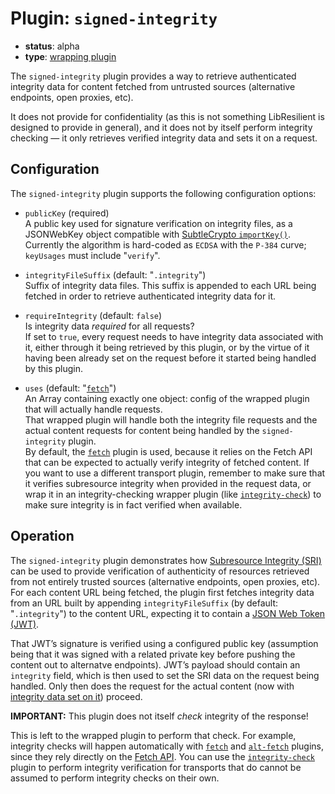 # Plugin: `signed-integrity`

- **status**: alpha
- **type**: [wrapping plugin](../../docs/ARCHITECTURE.md#wrapping-plugins)

The `signed-integrity` plugin provides a way to retrieve authenticated integrity data for content fetched from untrusted sources (alternative endpoints, open proxies, etc).

It does not provide for confidentiality (as this is not something LibResilient is designed to provide in general), and it does not by itself perform integrity checking — it only retrieves verified integrity data and sets it on a request.

## Configuration

The `signed-integrity` plugin supports the following configuration options:
   
 - `publicKey` (required)  
   A public key used for signature verification on integrity files, as a JSONWebKey object compatible with [SubtleCrypto `importKey()`](https://developer.mozilla.org/en-US/docs/Web/API/SubtleCrypto/importKey). Currently the algorithm is hard-coded as `ECDSA` with the `P-384` curve; `keyUsages` must include "`verify`".
   
 - `integrityFileSuffix` (default: "`.integrity`")  
   Suffix of integrity data files. This suffix is appended to each URL being fetched in order to retrieve authenticated integrity data for it.
   
 - `requireIntegrity` (default: `false`)  
   Is integrity data *required* for all requests?  
   If set to `true`, every request needs to have integrity data associated with it, either through it being retrieved by this plugin, or by the virtue of it having been already set on the request before it started being handled by this plugin.

 - `uses` (default: "[`fetch`](../fetch/)")  
   An Array containing exactly one object: config of the wrapped plugin that will actually handle requests.  
   That wrapped plugin will handle both the integrity file requests and the actual content requests for content being handled by the `signed-integrity` plugin.  
   By default, the [`fetch`](../fetch/) plugin is used, because it relies on the Fetch API that can be expected to actually verify integrity of fetched content. If you want to use a different transport plugin, remember to make sure that it verifies subresource integrity when provided in the request data, or wrap it in an integrity-checking wrapper plugin (like [`integrity-check`](../integrity-check/)) to make sure integrity is in fact verified when available.

## Operation

The `signed-integrity` plugin demonstrates how [Subresource Integrity (SRI)](https://developer.mozilla.org/en-US/docs/Web/Security/Subresource_Integrity) can be used to provide verification of authenticity of resources retrieved from not entirely trusted sources (alternative endpoints, open proxies, etc). For each content URL being fetched, the plugin first fetches integrity data from an URL built by appending `integrityFileSuffix` (by default: "`.integrity`") to the content URL, expecting it to contain a [JSON Web Token (JWT)](https://en.wikipedia.org/wiki/JSON_Web_Token).

That JWT’s signature is verified using a configured public key (assumption being that it was signed with a related private key before pushing the content out to alternatve endpoints). JWT’s payload should contain an `integrity` field, which is then used to set the SRI data on the request being handled. Only then does the request for the actual content (now with [integrity data set on it](https://developer.mozilla.org/en-US/docs/Web/API/Request/integrity)) proceed.

**IMPORTANT:** This plugin does not itself *check* integrity of the response!

This is left to the wrapped plugin to perform that check. For example, integrity checks will happen automatically with [`fetch`](../fetch/) and [`alt-fetch`](../alt-fetch/) plugins, since they rely directly on the [Fetch API](https://developer.mozilla.org/en-US/docs/Web/API/fetch). You can use the [`integrity-check`](../integrity-check/) plugin to perform integrity verification for transports that do cannot be assumed to perform integrity checks on their own.
